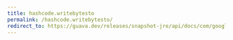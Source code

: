 ```yaml
---
title: hashcode.writebytesto
permalink: /hashcode.writebytesto/
redirect_to: https://guava.dev/releases/snapshot-jre/api/docs/com/google/common/hash/HashCode.html#writeBytesTo-byte:A-int-int-
---
```

